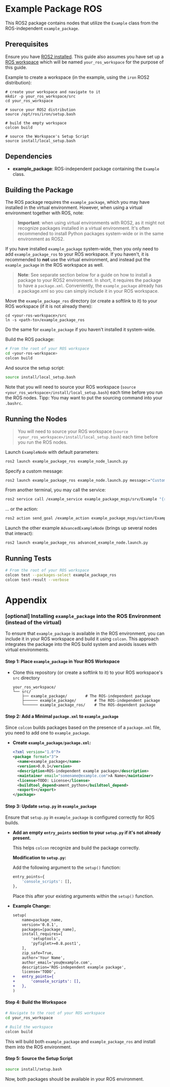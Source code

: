 # Example Package ROS


This ROS2 package contains nodes that utilize the `Example` class from the ROS-independent `example_package`.

## Prerequisites

Ensure you have [ROS2 installed](https://docs.ros.org/en/iron/Installation.html). This guide also assumes you have set up a [ROS workspace](https://docs.ros.org/en/iron/Tutorials/Beginner-Client-Libraries/Creating-A-Workspace/Creating-A-Workspace.html) which will be named `your_ros_workspace` for the purpose of this guide.

Example to create a workspace (in the example, using the `iron` ROS2 distribution):
```
# create your workspace and navigate to it
mkdir -p your_ros_workspace/src
cd your_ros_workspace

# source your ROS2 distribution
source /opt/ros/iron/setup.bash

# build the empty workspace
colcon build

# source the Workspace's Setup Script
source install/local_setup.bash
```

## Dependencies

- **example_package**: ROS-independent package containing the `Example` class.

## Building the Package

The ROS package requires the `example_package`, which you may have installed in the virtual environment.
However, when using a virtual environment together with ROS, note:

> **Important**: when using virtual environments with ROS2, as it might not recognize packages installed in a virtual environment. It's often recommended to install Python packages system-wide or in the same environment as ROS2.

If you have installed `example_package` system-wide, then you only need to add `example_package_ros` to your ROS workspace. If you haven't, it is recommended
to **not** use the virtual environment, and instead put the `example_package` in the ROS workspace as well.

> **Note**: See separate section below for a guide on how to install a package to your ROS2 environment. In short, it requires the package to have a `package.xml`. Conveniently, the `example_package` already has a package.xml so you can simply include it in your ROS workspace.

Move the `example_package_ros` directory (or create a softlink to it) to your ROS workspace (if it is not already there):

```
cd <your-ros-workspace>/src
ln -s <path-to>/example_package_ros
```

Do the same for `example_package` if you haven't  installed it system-wide.

Build the ROS package:

```bash
# From the root of your ROS workspace
cd <your-ros-workspace>
colcon build
```

And source the setup script:

```bash
source install/local_setup.bash
```

Note that you will need to source your ROS workspace (`source <your_ros_workspace>/install/local_setup.bash`) each time before you run the ROS nodes.
Tipp: You may want to put the sourcing command into your `.bashrc`.

## Running the Nodes

> You will need to source your ROS workspace (`source <your_ros_workspace>/install/local_setup.bash`) each time before you run the ROS nodes.

Launch `ExampleNode` with default parameters:

```bash
ros2 launch example_package_ros example_node_launch.py
```

Specify a custom message:

```bash
ros2 launch example_package_ros example_node.launch.py message:="Custom Message"
```

From another terminal, you may call the service:

```bash
ros2 service call /example_service example_package_msgs/srv/Example "{request_message: 'Test message'}"
```

... or the action:

```bash
ros2 action send_goal /example_action example_package_msgs/action/Example "{goal_message: 'Start the action'}"
```

Launch the other example `AdvancedExampleNode` (brings up several nodes that interact):

```bash
ros2 launch example_package_ros advanced_example_node.launch.py
```

## Running Tests

```bash
# From the root of your ROS workspace
colcon test --packages-select example_package_ros
colcon test-result --verbose
```



# Appendix

### [optional] Installing `example_package` into the ROS Environment (instead of the virtual)

To ensure that `example_package` is available in the ROS environment, you can include it in your ROS workspace and build it using `colcon`. This approach integrates the package into the ROS build system and avoids issues with virtual environments.

#### Step 1: Place `example_package` in Your ROS Workspace

- Clone this repository (or create a softlink to it) to your ROS workspace's `src` directory

  ```
  your_ros_workspace/
  └── src/
      ├── example_package/        # The ROS-independent package
      ├────── example_package/        # The ROS-independent package
      └────── example_package_ros/    # The ROS-dependent package
  ```

#### Step 2: Add a Minimal `package.xml` to `example_package`

Since `colcon` builds packages based on the presence of a `package.xml` file, you need to add one to `example_package`.

- **Create `example_package/package.xml`:**

  ```xml
  <?xml version="1.0"?>
  <package format="3">
    <name>example_package</name>
    <version>0.0.1</version>
    <description>ROS-independent example package</description>
    <maintainer email="somename@example.com">A Name</maintainer>
    <license>TODO: License</license>
    <buildtool_depend>ament_python</buildtool_depend>
    <export></export>
  </package>
  ```

#### Step 3: Update `setup.py` in `example_package`

Ensure that `setup.py` in `example_package` is configured correctly for ROS builds.

- **Add an empty `entry_points` section to your `setup.py` if it's not already present.**

  This helps `colcon` recognize and build the package correctly.

  **Modification to `setup.py`:**

  Add the following argument to the `setup()` function:

  ```python
  entry_points={
      'console_scripts': [],
  },
  ```

  Place this after your existing arguments within the `setup()` function.

- **Example Change:**

  ```diff
  setup(
      name=package_name,
      version='0.0.1',
      packages=[package_name],
      install_requires=[
          'setuptools',
          'pyfiglet>=0.8.post1',
      ],
      zip_safe=True,
      author='Your Name',
      author_email='you@example.com',
      description='ROS-independent example package',
      license='TODO',
  +   entry_points={
  +       'console_scripts': [],
  +   },
  )
  ```


#### Step 4: Build the Workspace

```bash
# Navigate to the root of your ROS workspace
cd your_ros_workspace

# Build the workspace
colcon build
```

This will build both `example_package` and `example_package_ros` and install them into the ROS environment.

#### Step 5: Source the Setup Script

```bash
source install/setup.bash
```

Now, both packages should be available in your ROS environment.


